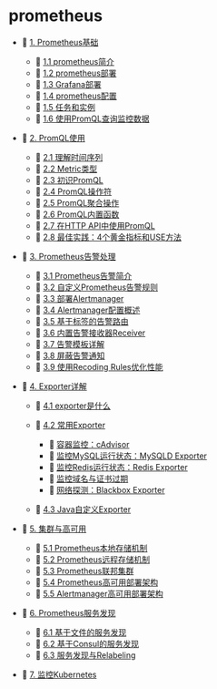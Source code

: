 # prometheus

* 📑 [1. Prometheus基础](siyuan://blocks/20231110105237-njinktc)

  * 📄 [1.1 prometheus简介](siyuan://blocks/20231110105237-zo6qkpc)
  * 📄 [1.2 prometheus部署](siyuan://blocks/20231110105237-qcxar1z)
  * 📄 [1.3 Grafana部署](siyuan://blocks/20231110105237-grmshib)
  * 📄 [1.4 prometheus配置](siyuan://blocks/20231110105237-kfcq59r)
  * 📄 [1.5 任务和实例](siyuan://blocks/20231110105237-q86oczv)
  * 📄 [1.6 使用PromQL查询监控数据](siyuan://blocks/20231110105237-fobya6z)
* 📑 [2. PromQL使用](siyuan://blocks/20231110105237-ztwrw3g)

  * 📄 [2.1 理解时间序列](siyuan://blocks/20231110105237-wlgrgzh)
  * 📄 [2.2 Metric类型](siyuan://blocks/20231110105237-4fei10l)
  * 📄 [2.3 初识PromQL](siyuan://blocks/20231110105237-pqxklne)
  * 📄 [2.4 PromQL操作符](siyuan://blocks/20231110105237-mkaw9f7)
  * 📄 [2.5 PromQL聚合操作](siyuan://blocks/20231110105237-qo8gkya)
  * 📄 [2.6 PromQL内置函数](siyuan://blocks/20231110105237-4mttkhi)
  * 📄 [2.7 在HTTP API中使用PromQL](siyuan://blocks/20231110105237-yn02tfo)
  * 📄 [2.8 最佳实践：4个黄金指标和USE方法](siyuan://blocks/20231110105237-4jaoj8y)
* 📑 [3. Prometheus告警处理](siyuan://blocks/20231110105237-6emxebx)

  * 📄 [3.1 Prometheus告警简介](siyuan://blocks/20231110105237-lsmju0d)
  * 📄 [3.2 自定义Prometheus告警规则](siyuan://blocks/20231110105237-1y0kx9w)
  * 📄 [3.3 部署Alertmanager](siyuan://blocks/20231110105237-bcxdbtj)
  * 📄 [3.4 Alertmanager配置概述](siyuan://blocks/20231110105237-ltg6oiq)
  * 📄 [3.5 基于标签的告警路由](siyuan://blocks/20231110105237-nt46uvl)
  * 📄 [3.6 内置告警接收器Receiver](siyuan://blocks/20231110105237-0fsy847)
  * 📄 [3.7 告警模板详解](siyuan://blocks/20231110105237-49nhfix)
  * 📄 [3.8 屏蔽告警通知](siyuan://blocks/20231110105237-xdn7bkm)
  * 📄 [3.9 使用Recoding Rules优化性能](siyuan://blocks/20231110105237-hxq37ei)
* 📑 [4. Exporter详解](siyuan://blocks/20231110105237-bwrguo3)

  * 📄 [4.1 exporter是什么](siyuan://blocks/20231110105237-g7m0ykz)
  * 📑 [4.2 常用Exporter](siyuan://blocks/20231110105237-9c2k1zo)

    * 📄 [容器监控：cAdvisor](siyuan://blocks/20231110105237-tt4oq7v)
    * 📄 [监控MySQL运行状态：MySQLD Exporter](siyuan://blocks/20231110105237-m1qw2br)
    * 📄 [监控Redis运行状态：Redis Exporter](siyuan://blocks/20231110105237-uepl7o6)
    * 📄 [监控域名与证书过期](siyuan://blocks/20231110105237-y3p3ksg)
    * 📄 [网络探测：Blackbox Exporter](siyuan://blocks/20231110105237-od063ts)
  * 📄 [4.3 Java自定义Exporter](siyuan://blocks/20231110105237-m8lwlh2)
* 📑 [5. 集群与高可用](siyuan://blocks/20231110105237-fq7xik5)

  * 📄 [5.1 Prometheus本地存储机制](siyuan://blocks/20231110105237-0ao3fik)
  * 📄 [5.2 Prometheus远程存储机制](siyuan://blocks/20231110105237-z8as0qa)
  * 📄 [5.3 Prometheus联邦集群](siyuan://blocks/20231110105237-fwnprry)
  * 📄 [5.4 Prometheus高可用部署架构](siyuan://blocks/20231110105237-yhxmjd0)
  * 📄 [5.5 Alertmanager高可用部署架构](siyuan://blocks/20231110105237-xb7oi8s)
* 📑 [6. Prometheus服务发现](siyuan://blocks/20231110105237-w3lmsh3)

  * 📄 [6.1 基于文件的服务发现](siyuan://blocks/20231110105237-gs3x2pe)
  * 📄 [6.2 基于Consul的服务发现](siyuan://blocks/20231110105237-ifj9i1g)
  * 📄 [6.3 服务发现与Relabeling](siyuan://blocks/20231110105237-t62yazm)
* 📄 [7. 监控Kubernetes](siyuan://blocks/20231110105237-jfohuak)

　　‍
